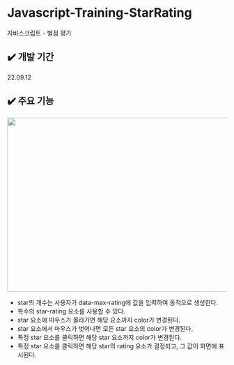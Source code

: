 # Javascript-Training-StarRating
자바스크립트 - 별점 평가
## ✔️ 개발 기간
22.09.12

## ✔️ 주요 기능
<img src="https://user-images.githubusercontent.com/118104709/204278980-ca07b356-e441-4ba8-a45e-994d0c1683b5.gif" width="800px" height="400px">

- star의 개수는 사용자가 data-max-rating에 값을 입력하여 동적으로 생성한다.
- 복수의 star-rating 요소를 사용할 수 있다.
- star 요소에 마우스가 올라가면 해당 요소까지 color가 변경된다.
- star 요소에서 마우스가 벗어나면 모든 star 요소의 color가 변경된다.
- 특정 star 요소를 클릭하면 해당 star 요소까지 color가 변경된다.
- 특정 star 요소를 클릭하면 해당 star의 rating 요소가 결정되고, 그 값이 화면에 표시된다.
